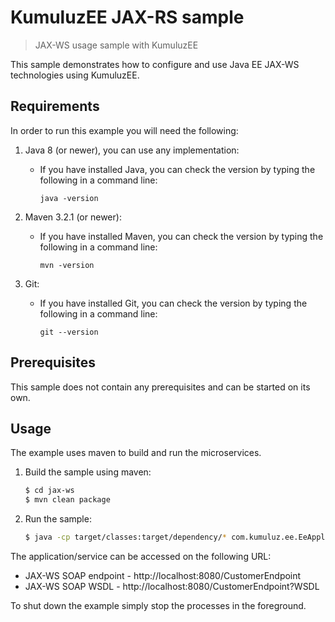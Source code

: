 # KumuluzEE JAX-RS sample

> JAX-WS usage sample with KumuluzEE

This sample demonstrates how to configure and use Java EE JAX-WS technologies using KumuluzEE.

## Requirements

In order to run this example you will need the following:

1. Java 8 (or newer), you can use any implementation:
    * If you have installed Java, you can check the version by typing the following in a command line:
        
        ```
        java -version
        ```

2. Maven 3.2.1 (or newer):
    * If you have installed Maven, you can check the version by typing the following in a command line:
        
        ```
        mvn -version
        ```
3. Git:
    * If you have installed Git, you can check the version by typing the following in a command line:
    
        ```
        git --version
        ```
    

## Prerequisites

This sample does not contain any prerequisites and can be started on its own.

## Usage

The example uses maven to build and run the microservices.

1. Build the sample using maven:

    ```bash
    $ cd jax-ws
    $ mvn clean package
    ```

2. Run the sample:

    ```bash
    $ java -cp target/classes:target/dependency/* com.kumuluz.ee.EeApplication
    ```
    
The application/service can be accessed on the following URL:
* JAX-WS SOAP endpoint - http://localhost:8080/CustomerEndpoint
* JAX-WS SOAP WSDL - http://localhost:8080/CustomerEndpoint?WSDL

To shut down the example simply stop the processes in the foreground.